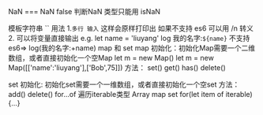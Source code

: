 NaN === NaN false
判断NaN 类型只能用 isNaN

模板字符串 `` 
  用法 
    1.`多行
      输入`  这样会原样打印出
    如果不支持 es6 可以用 /n 转义
    2. 可以将变量直接输出
         e.g. let name = 'liuyang'  log  我的名字:`${name}`
            不支持es6=> log(我的名字:+name)
map 和 set
  map
    初始化：初始化Map需要一个二维数组，或者直接初始化一个空Map
    let m = new Map()
    let m = new Map([['name':'liuyang'],['Bob',75]])
    方法：
    set() get() has() delete()
  
  set 
    初始化: 初始化set需要一个一维数组，或者直接初始化一个空set
    方法： add()  delete()
for...of 遍历iterable类型 Array map set
  for(let item of iterable){...}


  
